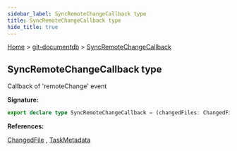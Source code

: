 ```yaml
---
sidebar_label: SyncRemoteChangeCallback type
title: SyncRemoteChangeCallback type
hide_title: true
---
```


[Home](./index.md) &gt; [git-documentdb](./git-documentdb.md) &gt; [SyncRemoteChangeCallback](./git-documentdb.syncremotechangecallback.md)

## SyncRemoteChangeCallback type

Callback of 'remoteChange' event

<b>Signature:</b>

```typescript
export declare type SyncRemoteChangeCallback = (changedFiles: ChangedFile[], taskMetadata: TaskMetadata) => void;
```
<b>References:</b>

[ChangedFile](./git-documentdb.changedfile.md) , [TaskMetadata](./git-documentdb.taskmetadata.md)

